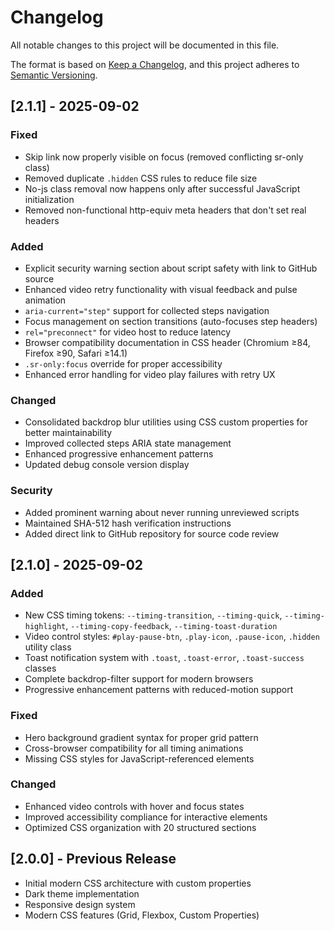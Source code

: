 # Changelog

All notable changes to this project will be documented in this file.

The format is based on [Keep a Changelog](https://keepachangelog.com/en/1.0.0/),
and this project adheres to [Semantic Versioning](https://semver.org/spec/v2.0.0.html).

## [2.1.1] - 2025-09-02

### Fixed
- Skip link now properly visible on focus (removed conflicting sr-only class)
- Removed duplicate `.hidden` CSS rules to reduce file size
- No-js class removal now happens only after successful JavaScript initialization
- Removed non-functional http-equiv meta headers that don't set real headers

### Added
- Explicit security warning section about script safety with link to GitHub source
- Enhanced video retry functionality with visual feedback and pulse animation
- `aria-current="step"` support for collected steps navigation
- Focus management on section transitions (auto-focuses step headers)
- `rel="preconnect"` for video host to reduce latency
- Browser compatibility documentation in CSS header (Chromium ≥84, Firefox ≥90, Safari ≥14.1)
- `.sr-only:focus` override for proper accessibility
- Enhanced error handling for video play failures with retry UX

### Changed
- Consolidated backdrop blur utilities using CSS custom properties for better maintainability
- Improved collected steps ARIA state management
- Enhanced progressive enhancement patterns
- Updated debug console version display

### Security
- Added prominent warning about never running unreviewed scripts
- Maintained SHA-512 hash verification instructions
- Added direct link to GitHub repository for source code review

## [2.1.0] - 2025-09-02

### Added
- New CSS timing tokens: `--timing-transition`, `--timing-quick`, `--timing-highlight`, `--timing-copy-feedback`, `--timing-toast-duration`
- Video control styles: `#play-pause-btn`, `.play-icon`, `.pause-icon`, `.hidden` utility class
- Toast notification system with `.toast`, `.toast-error`, `.toast-success` classes
- Complete backdrop-filter support for modern browsers
- Progressive enhancement patterns with reduced-motion support

### Fixed
- Hero background gradient syntax for proper grid pattern
- Cross-browser compatibility for all timing animations
- Missing CSS styles for JavaScript-referenced elements

### Changed
- Enhanced video controls with hover and focus states
- Improved accessibility compliance for interactive elements
- Optimized CSS organization with 20 structured sections

## [2.0.0] - Previous Release
- Initial modern CSS architecture with custom properties
- Dark theme implementation
- Responsive design system
- Modern CSS features (Grid, Flexbox, Custom Properties)
